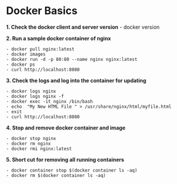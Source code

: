 # Docker Basics
**1. Check the docker client and server version**
    - docker version 

**2. Run a sample docker container of nginx**

    - docker pull nginx:latest
    - docker images
    - docker run -d -p 80:80 --name nginx nginx:latest
    - docker ps
    - curl http://localhost:8080

**3. Check the logs and log into the container for updating**

    - docker logs nginx
    - docker logs nginx -f
    - docker exec -it nginx /bin/bash
    - echo  "My New HTML File " > /usr/share/nginx/html/myfile.html
    - exit
    - curl http://localhost:8080

**4. Stop and remove docker container and image**

    - docker stop nginx
    - docker rm nginx
    - docker rmi nginx:latest

**5. Short cut for removing all running containers**

    - docker container stop $(docker container ls -aq)
    - docker rm $(docker container ls -aq)    

